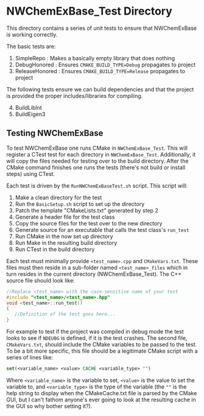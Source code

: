NWChemExBase_Test Directory
===========================

This directory contains a series of unit tests to ensure that NWChemExBase is
working correctly.

The basic tests are:

1. SimpleRepo : Makes a basically empty library that does nothing
2. DebugHonored : Ensures `CMAKE_BUILD_TYPE=Debug` propagates to project
3. ReleaseHonored : Ensures `CMAKE_BUILD_TYPE=Release` propagates to project

The following tests ensure we can build dependencies and that the project is 
provided the proper includes/libraries for compiling.

4. BuildLibInt
5. BuildEigen3

Testing NWChemExBase
--------------------

To test NWChemExBase one runs CMake in `NWChemExBase_Test`.  This will register
a CTest test for each directory  in `NWChemExBase_Test`.  Additionally, it will
copy the files needed for testing over to the build directory.  After the CMake
command finishes one runs the tests (there's not build or install steps) using
CTest.

Each test is driven by the `RunNWChemExBaseTest.sh` script.  This script will:

1. Make a clean directory for the test
2. Run the `BasicSetup.sh` script to set up the directory
3. Patch the template "CMakeLists.txt" generated by step 2
4. Generate a header file for the test class
5. Copy the source files for the test over to the new directory
6. Generate source for an executable that calls the test class's `run_test`
6. Run CMake in the now set up directory
7. Run Make in the resulting build directory
8. Run CTest in the build directory

Each test must minimally provide `<test_name>.cpp` and `CMakeVars.txt`.  These
files must then reside in a sub-folder named `<test_name>_files` which in turn 
resides in the current directory (NWChemExBase_Test). The C++ source file should
look like:

~~~.cpp
//Replace <test_name> with the case-sensitive name of your test
#include "<test_name>/<test_name>.hpp"
void <test_name>::run_test()
{
   //Definition of the test goes here...
}
~~~
 
For example to test if the project was compiled in debug mode the test looks 
to see if `NDEUBG` is defined, if it is the test crashes.  The second file, 
`CMakeVars.txt`, should include the CMake variables to be passed to the test.
To be a bit more specific, this file should be a legitimate CMake script with a
series of lines like:
 
~~~.cmake
set(<variable_name> <value> CACHE <variable_type> "")
~~~

Where `<variable_name>` is the variable to set, `<value>` is the value to set
the variable to, and `<variable_type>` is the type of the variable (the `""` 
is the help string to display when the CMakeCache.txt file is parsed by the 
CMake GUI, but I can't fathom anyone's ever going to look at the resulting 
cache in the GUI so why bother setting it?).
